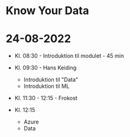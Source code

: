 # Know Your Data

# 24-08-2022

- Kl. 08:30 - Introduktion til modulet - 45 min
- Kl. 09:30 - Hans Keiding
    - Introduktion til "Data"
    - Introduktion til ML

- Kl. 11:30 - 12:15 - Frokost

- Kl. 12:15
    - Azure
    - Data 